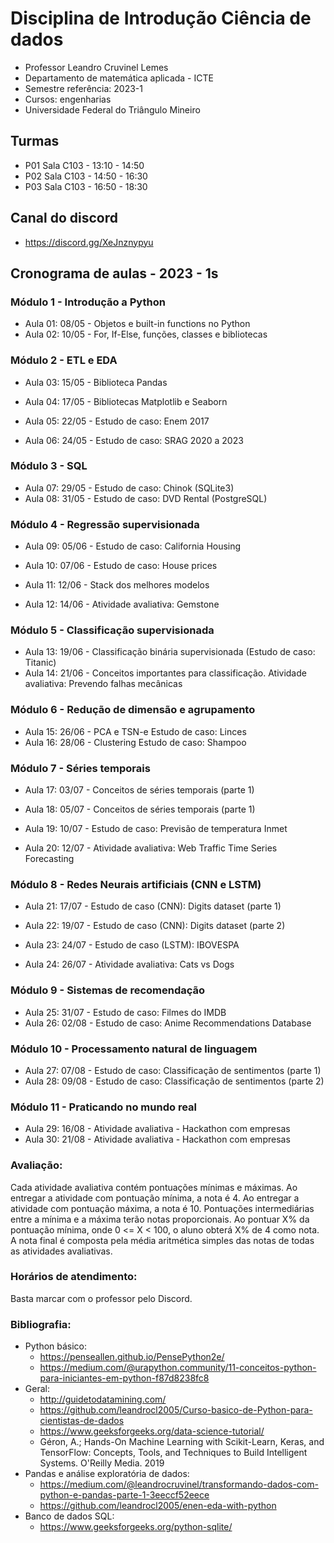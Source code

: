 # Disciplina de Introdução Ciência de dados

- Professor Leandro Cruvinel Lemes
- Departamento de matemática aplicada - ICTE
- Semestre referência: 2023-1
- Cursos: engenharias
- Universidade Federal do Triângulo Mineiro

## Turmas

- P01 Sala C103 - 13:10 - 14:50
- P02 Sala C103 - 14:50 - 16:30
- P03 Sala C103 - 16:50 - 18:30

## Canal do discord

- https://discord.gg/XeJnznypyu

## Cronograma de aulas - 2023 - 1s

### Módulo 1 - Introdução a Python

- Aula 01: 08/05 - Objetos e built-in functions no Python
- Aula 02: 10/05 - For, If-Else, funções, classes e bibliotecas

### Módulo 2 - ETL e EDA

- Aula 03: 15/05 - Biblioteca Pandas
- Aula 04: 17/05 - Bibliotecas Matplotlib e Seaborn

- Aula 05: 22/05 - Estudo de caso: Enem 2017
- Aula 06: 24/05 - Estudo de caso: SRAG 2020 a 2023

### Módulo 3 - SQL

- Aula 07: 29/05 - Estudo de caso: Chinok (SQLite3)
- Aula 08: 31/05 - Estudo de caso: DVD Rental (PostgreSQL)

### Módulo 4 - Regressão supervisionada

- Aula 09: 05/06 - Estudo de caso: California Housing
- Aula 10: 07/06 - Estudo de caso: House prices

- Aula 11: 12/06 - Stack dos melhores modelos
- Aula 12: 14/06 - Atividade avaliativa: Gemstone

### Módulo 5 - Classificação supervisionada

- Aula 13: 19/06 - Classificação binária supervisionada (Estudo de caso: Titanic)
- Aula 14: 21/06 - Conceitos importantes para classificação. Atividade avaliativa: Prevendo falhas mecânicas

### Módulo 6 - Redução de dimensão e agrupamento

- Aula 15: 26/06 - PCA e TSN-e Estudo de caso: Linces
- Aula 16: 28/06 - Clustering Estudo de caso: Shampoo

### Módulo 7 - Séries temporais

- Aula 17: 03/07 - Conceitos de séries temporais (parte 1)
- Aula 18: 05/07 - Conceitos de séries temporais (parte 1)

- Aula 19: 10/07 - Estudo de caso: Previsão de temperatura Inmet
- Aula 20: 12/07 - Atividade avaliativa: Web Traffic Time Series Forecasting

### Módulo 8 - Redes Neurais artificiais (CNN e LSTM)

- Aula 21: 17/07 - Estudo de caso (CNN): Digits dataset (parte 1)
- Aula 22: 19/07 - Estudo de caso (CNN): Digits dataset (parte 2)

- Aula 23: 24/07 - Estudo de caso (LSTM): IBOVESPA
- Aula 24: 26/07 - Atividade avaliativa: Cats vs Dogs

### Módulo 9 - Sistemas de recomendação

- Aula 25: 31/07 - Estudo de caso: Filmes do IMDB
- Aula 26: 02/08 - Estudo de caso: Anime Recommendations Database

### Módulo 10 - Processamento natural de linguagem

- Aula 27: 07/08 - Estudo de caso: Classificação de sentimentos (parte 1)
- Aula 28: 09/08 - Estudo de caso: Classificação de sentimentos (parte 2)

### Módulo 11 - Praticando no mundo real

- Aula 29: 16/08 - Atividade avaliativa - Hackathon com empresas
- Aula 30: 21/08 - Atividade avaliativa - Hackathon com empresas

### Avaliação:

Cada atividade avaliativa contém pontuações mínimas e máximas. Ao entregar a atividade com pontuação mínima, a nota é 4. Ao entregar a atividade com pontuação máxima, a nota é 10. Pontuações intermediárias entre a mínima e a máxima terão notas proporcionais. Ao pontuar X% da pontuação mínima, onde 0 <= X < 100, o aluno obterá X% de 4 como nota. A nota final é composta pela média aritmética simples das notas de todas as atividades avaliativas.

### Horários de atendimento:

Basta marcar com o professor pelo Discord.

### Bibliografia:

- Python básico:
  - https://penseallen.github.io/PensePython2e/
  - https://medium.com/@urapython.community/11-conceitos-python-para-iniciantes-em-python-f87d8238fc8
- Geral:
  - http://guidetodatamining.com/
  - https://github.com/leandrocl2005/Curso-basico-de-Python-para-cientistas-de-dados
  - https://www.geeksforgeeks.org/data-science-tutorial/
  - Géron, A.; Hands-On Machine Learning with Scikit-Learn, Keras, and TensorFlow: Concepts, Tools, and Techniques to Build Intelligent Systems. O'Reilly Media. 2019
- Pandas e análise exploratória de dados:
  - https://medium.com/@leandrocruvinel/transformando-dados-com-python-e-pandas-parte-1-3eeccf52eece
  - https://github.com/leandrocl2005/enen-eda-with-python
- Banco de dados SQL:
  - https://www.geeksforgeeks.org/python-sqlite/
